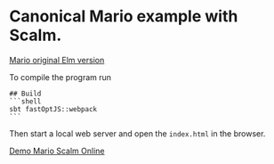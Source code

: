 # Canonical Mario example with Scalm.
[Mario original Elm version](http://debug.elm-lang.org/edit/Mario.elm)

To compile the program run

    ## Build
    ```shell
    sbt fastOptJS::webpack
    ```

Then start a local web server and open the `index.html` in the browser.

[Demo Mario Scalm Online](https://salc2.github.io/mario-scalm)
